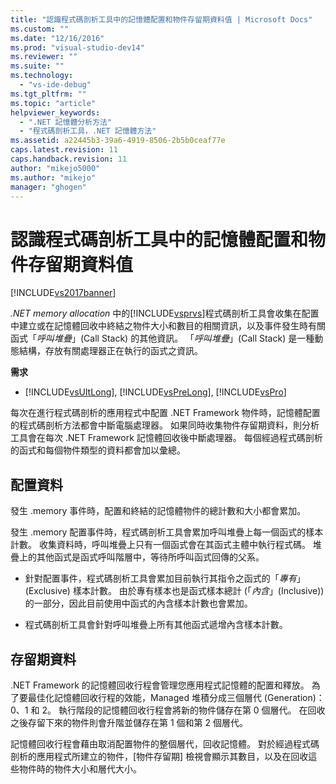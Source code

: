 ```yaml
---
title: "認識程式碼剖析工具中的記憶體配置和物件存留期資料值 | Microsoft Docs"
ms.custom: ""
ms.date: "12/16/2016"
ms.prod: "visual-studio-dev14"
ms.reviewer: ""
ms.suite: ""
ms.technology: 
  - "vs-ide-debug"
ms.tgt_pltfrm: ""
ms.topic: "article"
helpviewer_keywords: 
  - ".NET 記憶體分析方法"
  - "程式碼剖析工具，.NET 記憶體方法"
ms.assetid: a22445b3-39a6-4919-8506-2b5b0ceaf77e
caps.latest.revision: 11
caps.handback.revision: 11
author: "mikejo5000"
ms.author: "mikejo"
manager: "ghogen"
---
```

# 認識程式碼剖析工具中的記憶體配置和物件存留期資料值
[!INCLUDE[vs2017banner](../code-quality/includes/vs2017banner.md)]

*.NET memory allocation* 中的[!INCLUDE[vsprvs](../code-quality/includes/vsprvs_md.md)]程式碼剖析工具會收集在配置中建立或在記憶體回收中終結之物件大小和數目的相關資訊，以及事件發生時有關函式「*呼叫堆疊*」\(Call Stack\) 的其他資訊。  「*呼叫堆疊*」\(Call Stack\) 是一種動態結構，存放有關處理器正在執行的函式之資訊。  
  
 **需求**  
  
-   [!INCLUDE[vsUltLong](../code-quality/includes/vsultlong_md.md)], [!INCLUDE[vsPreLong](../code-quality/includes/vsprelong_md.md)], [!INCLUDE[vsPro](../code-quality/includes/vspro_md.md)]  
  
 每次在進行程式碼剖析的應用程式中配置 .NET Framework 物件時，記憶體配置的程式碼剖析方法都會中斷電腦處理器。  如果同時收集物件存留期資料，則分析工具會在每次 .NET Framework 記憶體回收後中斷處理器。  每個經過程式碼剖析的函式和每個物件類型的資料都會加以彙總。  
  
## 配置資料  
 發生 .memory 事件時，配置和終結的記憶體物件的總計數和大小都會累加。  
  
 發生 .memory 配置事件時，程式碼剖析工具會累加呼叫堆疊上每一個函式的樣本計數。  收集資料時，呼叫堆疊上只有一個函式會在其函式主體中執行程式碼。  堆疊上的其他函式是函式呼叫階層中，等待所呼叫函式回傳的父系。  
  
-   針對配置事件，程式碼剖析工具會累加目前執行其指令之函式的「*專有*」\(Exclusive\) 樣本計數。  由於專有樣本也是函式樣本總計 \(「*內含*」\(Inclusive\)\) 的一部分，因此目前使用中函式的內含樣本計數也會累加。  
  
-   程式碼剖析工具會針對呼叫堆疊上所有其他函式遞增內含樣本計數。  
  
## 存留期資料  
 .NET Framework 的記憶體回收行程會管理您應用程式記憶體的配置和釋放。  為了要最佳化記憶體回收行程的效能，Managed 堆積分成三個層代 \(Generation\)：0、1 和 2。  執行階段的記憶體回收行程會將新的物件儲存在第 0 個層代。  在回收之後存留下來的物件則會升階並儲存在第 1 個和第 2 個層代。  
  
 記憶體回收行程會藉由取消配置物件的整個層代，回收記憶體。  對於經過程式碼剖析的應用程式所建立的物件，\[物件存留期\] 檢視會顯示其數目，以及在回收這些物件時的物件大小和層代大小。